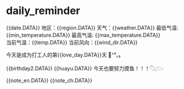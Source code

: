 # daily_reminder

{{date.DATA}} 
地区：{{region.DATA}} 
天气：{{weather.DATA}}
最低气温: {{min_temperature.DATA}} 
最高气温: {{max_temperature.DATA}}  
当前气温：{{temp.DATA}} 
当前风向：{{wind_dir.DATA}} 

今天是成为打工人的第{{love_day.DATA}}天 🦕⁼³₌₃

{{birthday2.DATA}}
{{huayu.DATA}}
今天也要努力摸鱼！！！𓆡𓂬

{{note_en.DATA}} 
{{note_ch.DATA}}